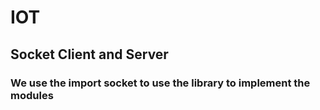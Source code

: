 # IOT
## Socket Client and Server
### We use the import socket to use the library to implement the modules
